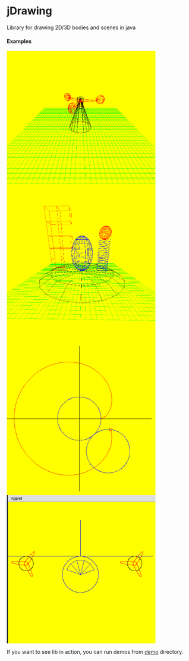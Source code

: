 jDrawing
========

Library for drawing 2D/3D bodies and scenes in java

#### Examples

<img src="img/Screenshot from 2013-11-07 20:57:29.png" align="middle" width="400"/>
<img src="img/Screenshot from 2013-11-14 16:57:16.png" align="middle" width="400"/>
<img src="img/Screenshot from 2013-11-14 16:57:44.png" align="middle" width="400"/>
<img src="img/Screenshot from 2013-11-14 17:13:50.png" align="middle" width="400"/>

If you want to see lib in action, you can run demos from [demo](https://github.com/ivpusic/jDrawing/tree/master/src/org/foi/jDrawing/demo) directory.
